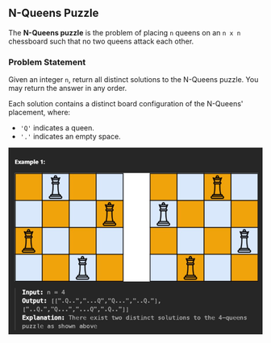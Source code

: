 
## N-Queens Puzzle

The **N-Queens puzzle** is the problem of placing `n` queens on an `n x n` chessboard such that no two queens attack each other.

### Problem Statement

Given an integer `n`, return all distinct solutions to the N-Queens puzzle. You may return the answer in any order.

Each solution contains a distinct board configuration of the N-Queens' placement, where:

- `'Q'` indicates a queen.
- `'.'` indicates an empty space.


![N-Queens Example](Image.png)

    

